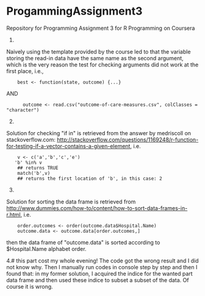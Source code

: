 ProgammingAssignment3
=====================

Repository for Programming Assignment 3 for R Programming on Coursera

1.
Naively using the template provided by the course led to that the variable storing the read-in data have the same name as the second argument, which is the very reason the test for checking arguments did not work at the first place, i.e.,

        best <- function(state, outcome) {...}
AND

          outcome <- read.csv("outcome-of-care-measures.csv", colClasses = "character")

2.
Solution for checking "if in" is retrieved from the answer by medriscoll on stackoverflow.com: http://stackoverflow.com/questions/1169248/r-function-for-testing-if-a-vector-contains-a-given-element, i.e.

        v <- c('a','b','c','e')
       'b' %in% v
        ## returns TRUE
        match('b',v)
        ## returns the first location of 'b', in this case: 2

3.
Solution for sorting the data frame is retrieved from http://www.dummies.com/how-to/content/how-to-sort-data-frames-in-r.html, i.e.

        order.outcomes <- order(outcome.data$Hospital.Name)
        outcome.data <- outcome.data[order.outcomes,]

then the data frame of "outcome.data" is sorted according to $Hospital.Name alphabet order.

4.# this part cost my whole evening!
The code got the wrong result and I did not know why. Then I manually run codes in console step by step and then I found that:
in my former solution, I acquired the indice for the wanted part data frame and then used these indice to subset a subset of the data. Of course it is wrong.
